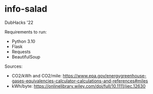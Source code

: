 # info-salad
DubHacks '22

Requirements to run:
* Python 3.10
* Flask
* Requests
* BeautifulSoup

Sources:
* CO2/kWh and CO2/mile: https://www.epa.gov/energygreenhouse-gases-equivalencies-calculator-calculations-and-references#miles
* kWh/byte: https://onlinelibrary.wiley.com/doi/full/10.1111/jiec.12630
